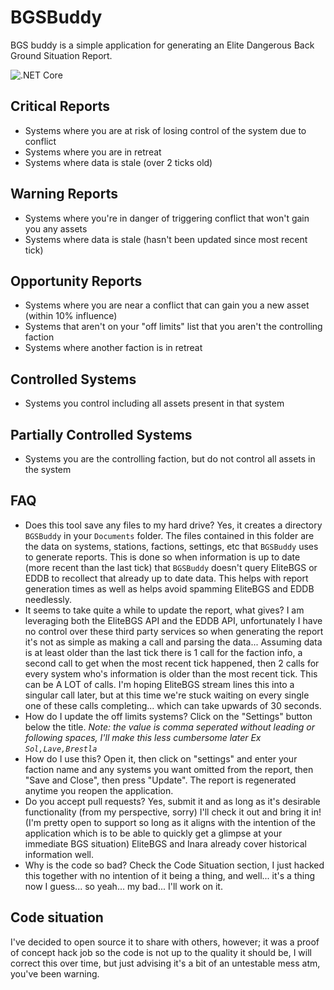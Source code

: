 # BGSBuddy

BGS buddy is a simple application for generating an Elite Dangerous Back Ground Situation Report.

![.NET Core](https://github.com/EricJFisher/BGSBuddy/workflows/.NET%20Core/badge.svg)

## Critical Reports
 - Systems where you are at risk of losing control of the system due to conflict
 - Systems where you are in retreat
 - Systems where data is stale (over 2 ticks old)

## Warning Reports
 - Systems where you're in danger of triggering conflict that won't gain you any assets
 - Systems where data is stale (hasn't been updated since most recent tick)
 
## Opportunity Reports
 - Systems where you are near a conflict that can gain you a new asset (within 10% influence)
 - Systems that aren't on your "off limits" list that you aren't the controlling faction
 - Systems where another faction is in retreat

## Controlled Systems
 - Systems you control including all assets present in that system

## Partially Controlled Systems
 - Systems you are the controlling faction, but do not control all assets in the system
 
## FAQ
 - Does this tool save any files to my hard drive? Yes, it creates a directory `BGSBuddy` in your `Documents` folder. The files contained in this folder are the data on systems, stations, factions, settings, etc that `BGSBuddy` uses to generate reports. This is done so when information is up to date (more recent than the last tick) that `BGSBuddy` doesn't query EliteBGS or EDDB to recollect that already up to date data. This helps with report generation times as well as helps avoid spamming EliteBGS and EDDB needlessly.
 - It seems to take quite a while to update the report, what gives? I am leveraging both the EliteBGS API and the EDDB API, unfortunately I have no control over these third party services so when generating the report it's not as simple as making a call and parsing the data... Assuming data is at least older than the last tick there is 1 call for the faction info, a second call to get when the most recent tick happened, then 2 calls for every system who's information is older than the most recent tick. This can be A LOT of calls. I'm hoping EliteBGS stream lines this into a singular call later, but at this time we're stuck waiting on every single one of these calls completing... which can take upwards of 30 seconds.
 - How do I update the off limits systems? Click on the "Settings" button below the title. *Note: the value is comma seperated without leading or following spaces, I'll make this less cumbersome later Ex `Sol,Lave,Brestla`*
 - How do I use this? Open it, then click on "settings" and enter your faction name and any systems you want omitted from the report, then "Save and Close", then press "Update". The report is regenerated anytime you reopen the application.
 - Do you accept pull requests? Yes, submit it and as long as it's desirable functionality (from my perspective, sorry) I'll check it out and bring it in! (I'm pretty open to support so long as it aligns with the intention of the application which is to be able to quickly get a glimpse at your immediate BGS situation) EliteBGS and Inara already cover historical information well.
 - Why is the code so bad? Check the Code Situation section, I just hacked this together with no intention of it being a thing, and well... it's a thing now I guess... so yeah... my bad... I'll work on it.

## Code situation

I've decided to open source it to share with others, however; it was a proof of concept hack job so the code is not up to the quality it should be, I will correct this over time, but just advising it's a bit of an untestable mess atm, you've been warning.
